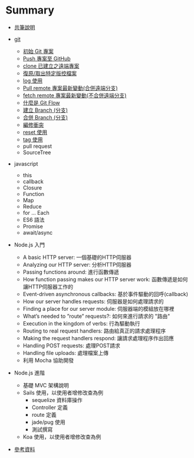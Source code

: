 # Summary

- [共筆說明](./contribute/README.md)

- [git](./git/README.md)

  - [初始 Git 專案](git/start/README.md)
  - [Push 專案至 GitHub](git/push/README.md)
  - [clone 已建立之遠端專案](git/clone/README.md)
  - [復原/取出特定版控檔案](git/checkout/README.md)
  - [log 使用](git/log/README.md)
  - [Pull remote 專案最新變動(合併遠端分支)](git/pull/README.md)
  - [fetch remote 專案最新變動(不合併遠端分支)](git/fetch/README.md)
  - [什麼是 Git Flow](git/flow/README.md)
  - [建立 Branch (分支)](git/branch/README.md)
  - [合併 Branch (分支)](git/merge/README.md)
  - [編修衝突](git/conflict/README.md)
  - [reset 使用](git/reset/README.md)
  - [tag 使用](git/tag/README.md)
  - pull request
  - SourceTree

- javascript

  - this
  - callback
  - Closure
  - Function
  - Map
  - Reduce
  - for ... Each
  - ES6 語法
  - Promise
  - await/async

- Node.js 入門  

  - A basic HTTP server: 一個基礎的HTTP伺服器
  - Analyzing our HTTP server: 分析HTTP伺服器
  - Passing functions around: 進行函數傳遞
  - How function passing makes our HTTP server work: 函數傳遞是如何讓HTTP伺服器工作的
  - Event-driven asynchronous callbacks: 基於事件驅動的回呼(callback)
  - How our server handles requests: 伺服器是如何處理請求的
  - Finding a place for our server module: 伺服器端的模組放在哪裡
  - What’s needed to ”route” requests?: 如何來進行請求的 "路由"
  - Execution in the kingdom of verbs: 行為驅動執行
  - Routing to real request handlers: 路由給真正的請求處理程序
  - Making the request handlers respond: 讓請求處理程序作出回應
  - Handling POST requests: 處理POST請求
  - Handling file uploads: 處理檔案上傳
  - 利用 Mocha 協助開發

- Node.js 進階
  - 基礎 MVC 架構說明
  - Sails 使用，以使用者增修改查為例
    - sequelize 資料庫操作
    - Controller 定義
    - route 定義
    - jade/pug 使用
    - 測試撰寫
  - Koa 使用，以使用者增修改查為例

- [參考資料](./reference/README.md)
